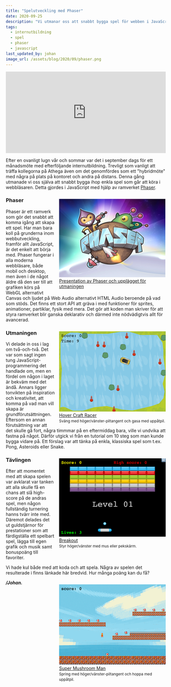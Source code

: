```yaml
---
title: "Spelutveckling med Phaser"
date: 2020-09-25
description: "Vi utmanar oss att snabbt bygga spel för webben i JavaScript med hjälp av ramverket Phaser."
tags:
  - internutbildning
  - spel
  - phaser
  - javascript
last_updated_by: johan
image_url: /assets/blog/2020/09/phaser.png
---
```

<iframe src="https://athega.se/phaser-games/hello-phaser.html" style="display: block; width: 100%; height: 16rem; border: 0; margin-bottom: 1em;"></iframe>

Efter en ovanligt lugn vår och sommar var det i september dags för ett månadsmöte med efterföljande internutbildning.
Trevligt som vanligt att träffa kollegorna på Athega även om det genomfördes som ett "hybridmöte" med några på plats på kontoret och andra på distans.
Denna gång utmanade vi oss själva att snabbt bygga ihop enkla spel som går att köra i webbläsaren. Detta gjordes i JavaScript med hjälp av ramverket [Phaser](https://phaser.io/).

<figure style="float: right; clear: right; margin: 1em 0 1em 1em; max-width: 336px;">
    <a href="https://slides.com/johanberonius/phaser/fullscreen">
        <img src="/assets/blog/2020/09/phaser.png" alt="Spelutveckling med Phaser">
        <figcaption>Presentation av Phaser och upplägget för utmaningen</figcaption>
    </a>
</figure>

### Phaser
Phaser är ett ramverk som gör det snabbt att komma igång att skapa ett spel. Har man bara koll på grunderna inom webbutveckling, framför allt JavaScript, är det enkelt att börja med.
Phaser fungerar i alla moderna webbläsare, både mobil och desktop, men även i de något äldre då den ser till att grafiken körs på WebGL alternativt Canvas och ljudet på Web Audio alternativt HTML Audio beroende på vad som stöds.
Det finns ett stort API att gräva i med funktioner för sprites, animationer, partiklar, fysik med mera. Det gör att koden man skriver för att styra ramverket blir ganska deklarativ och därmed inte nödvädigtvis allt för avancerad.

<figure style="float: right; clear: right; margin: 1em 0 1em 1em; max-width: 336px;">
    <a href="/phaser-games/hover-craft-racer/">
        <img src="/assets/blog/2020/09/hover-craft-racer.png" alt="Hover Craft Racer">
        <figcaption>Hover Craft Racer</figcaption>
    </a>
    <small>Sväng med höger/vänster-piltangent och gasa med uppåtpil.</small>
</figure>

### Utmaningen
Vi delade in oss i lag om två-och-två. Det var som sagt ingen tung JavaScript-programmering det handlade om, men en fördel om någon i laget är bekväm med det ändå.
Annars ligger tonvikten på inspiration och kreativitet, att komma på vad man vill skapa är grundförutsättningen.
Eftersom en annan förutsättning var att det skulle gå fort, några timmmar på en eftermiddag bara, ville vi undvika att fastna på något. Därför utgick vi från en tutorial om 10 steg som man kunde bygga vidare på.
Ett förslag var att tänka på enkla, klassiska spel som t.ex. Pong, Asteroids eller Snake.

<figure style="float: right; clear: right; margin: 1em 0 1em 1em; max-width: 336px;">
    <a href="/phaser-games/ct-breakout/">
        <img src="/assets/blog/2020/09/ct-breakout.png" alt="CT Breakout">
        <figcaption>Breakout</figcaption>
    </a>
    <small>Styr höger/vänster med mus eller pekskärm.</small>
</figure>

### Tävlingen
Efter att momentet med att skapa spelen var avklarat var tanken att alla skulle få en chans att slå high-score på de andras spel, men någon fullständig turnering hanns tvärr inte med.
Däremot delades det ut guldstjärnor för prestationer som att färdigställa ett spelbart spel, lägga till egen grafik och musik samt bonuspoäng till favoriter.

Vi hade kul både med att koda och att spela. Några av spelen det resulterade i finns länkade här bredvid. Hur många poäng kan du få?

<figure style="float: right; clear: right; margin: 1em 0 1em 1em; max-width: 336px;">
    <a href="/phaser-games/super-mushroom-man/">
        <img src="/assets/blog/2020/09/super-mushroom-man.png" alt="Super Mushroom Man">
        <figcaption>Super Mushroom Man</figcaption>
    </a>
    <small>Spring med höger/vänster-piltangent och hoppa med uppåtpil.</small>
</figure>

**_/Johan._**
